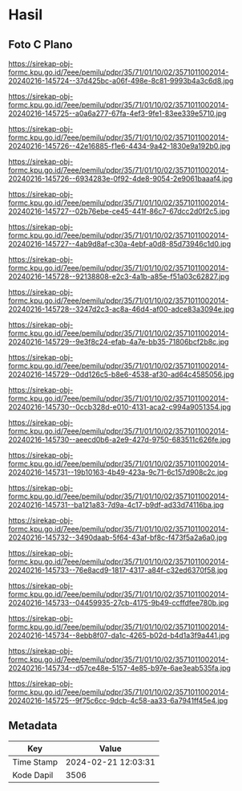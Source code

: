 # Hasil

## Foto C Plano

https://sirekap-obj-formc.kpu.go.id/7eee/pemilu/pdpr/35/71/01/10/02/3571011002014-20240216-145724--37d425bc-a06f-498e-8c81-9993b4a3c6d8.jpg

https://sirekap-obj-formc.kpu.go.id/7eee/pemilu/pdpr/35/71/01/10/02/3571011002014-20240216-145725--a0a6a277-67fa-4ef3-9fe1-83ee339e5710.jpg

https://sirekap-obj-formc.kpu.go.id/7eee/pemilu/pdpr/35/71/01/10/02/3571011002014-20240216-145726--42e16885-f1e6-4434-9a42-1830e9a192b0.jpg

https://sirekap-obj-formc.kpu.go.id/7eee/pemilu/pdpr/35/71/01/10/02/3571011002014-20240216-145726--6934283e-0f92-4de8-9054-2e9061baaaf4.jpg

https://sirekap-obj-formc.kpu.go.id/7eee/pemilu/pdpr/35/71/01/10/02/3571011002014-20240216-145727--02b76ebe-ce45-441f-86c7-67dcc2d0f2c5.jpg

https://sirekap-obj-formc.kpu.go.id/7eee/pemilu/pdpr/35/71/01/10/02/3571011002014-20240216-145727--4ab9d8af-c30a-4ebf-a0d8-85d73946c1d0.jpg

https://sirekap-obj-formc.kpu.go.id/7eee/pemilu/pdpr/35/71/01/10/02/3571011002014-20240216-145728--92138808-e2c3-4a1b-a85e-f51a03c62827.jpg

https://sirekap-obj-formc.kpu.go.id/7eee/pemilu/pdpr/35/71/01/10/02/3571011002014-20240216-145728--3247d2c3-ac8a-46d4-af00-adce83a3094e.jpg

https://sirekap-obj-formc.kpu.go.id/7eee/pemilu/pdpr/35/71/01/10/02/3571011002014-20240216-145729--9e3f8c24-efab-4a7e-bb35-71806bcf2b8c.jpg

https://sirekap-obj-formc.kpu.go.id/7eee/pemilu/pdpr/35/71/01/10/02/3571011002014-20240216-145729--0dd126c5-b8e6-4538-af30-ad64c4585056.jpg

https://sirekap-obj-formc.kpu.go.id/7eee/pemilu/pdpr/35/71/01/10/02/3571011002014-20240216-145730--0ccb328d-e010-4131-aca2-c994a9051354.jpg

https://sirekap-obj-formc.kpu.go.id/7eee/pemilu/pdpr/35/71/01/10/02/3571011002014-20240216-145730--aeecd0b6-a2e9-427d-9750-683511c626fe.jpg

https://sirekap-obj-formc.kpu.go.id/7eee/pemilu/pdpr/35/71/01/10/02/3571011002014-20240216-145731--19b10163-4b49-423a-9c71-6c157d908c2c.jpg

https://sirekap-obj-formc.kpu.go.id/7eee/pemilu/pdpr/35/71/01/10/02/3571011002014-20240216-145731--ba121a83-7d9a-4c17-b9df-ad33d74116ba.jpg

https://sirekap-obj-formc.kpu.go.id/7eee/pemilu/pdpr/35/71/01/10/02/3571011002014-20240216-145732--3490daab-5f64-43af-bf8c-f473f5a2a6a0.jpg

https://sirekap-obj-formc.kpu.go.id/7eee/pemilu/pdpr/35/71/01/10/02/3571011002014-20240216-145733--76e8acd9-1817-4317-a84f-c32ed6370f58.jpg

https://sirekap-obj-formc.kpu.go.id/7eee/pemilu/pdpr/35/71/01/10/02/3571011002014-20240216-145733--04459935-27cb-4175-9b49-ccffdfee780b.jpg

https://sirekap-obj-formc.kpu.go.id/7eee/pemilu/pdpr/35/71/01/10/02/3571011002014-20240216-145734--8ebb8f07-da1c-4265-b02d-b4d1a3f9a441.jpg

https://sirekap-obj-formc.kpu.go.id/7eee/pemilu/pdpr/35/71/01/10/02/3571011002014-20240216-145734--d57ce48e-5157-4e85-b97e-6ae3eab535fa.jpg

https://sirekap-obj-formc.kpu.go.id/7eee/pemilu/pdpr/35/71/01/10/02/3571011002014-20240216-145725--9f75c6cc-9dcb-4c58-aa33-6a7941ff45e4.jpg


## Metadata

| Key        | Value               |
| ---------- | ------------------- |
| Time Stamp | 2024-02-21 12:03:31 |
| Kode Dapil | 3506                |



